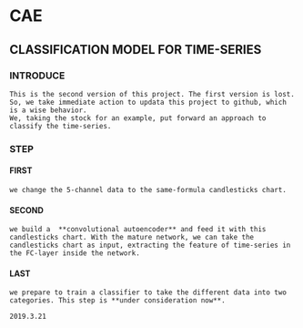 # CAE
## CLASSIFICATION MODEL FOR TIME-SERIES
### INTRODUCE
    This is the second version of this project. The first version is lost. So, we take immediate action to updata this project to github, which is a wise behavior.
    We, taking the stock for an example, put forward an approach to classify the time-series. 
### STEP
#### FIRST
    we change the 5-channel data to the same-formula candlesticks chart. 
#### SECOND
    we build a  **convolutional autoencoder** and feed it with this candlesticks chart. With the mature network, we can take the candlesticks chart as input, extracting the feature of time-series in the FC-layer inside the network.
#### LAST
    we prepare to train a classifier to take the different data into two categories. This step is **under consideration now**.
                                                                                                                                                                            2019.3.21
